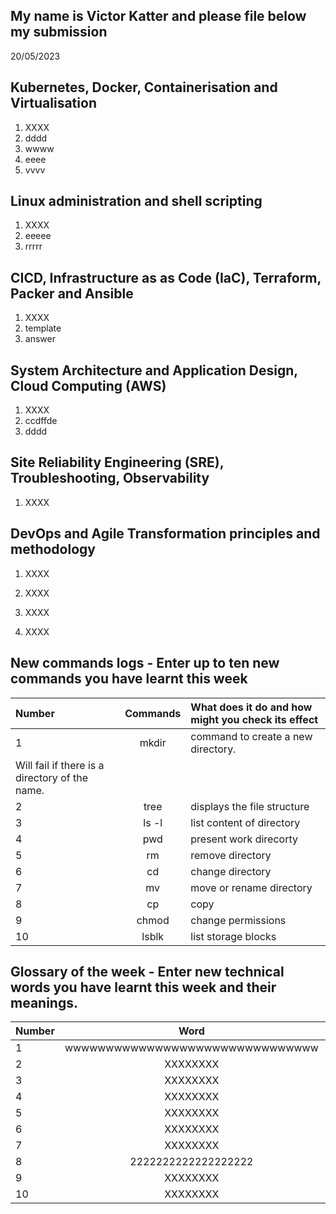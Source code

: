 ## My name is Victor Katter and please file below my submission

20/05/2023

## Kubernetes, Docker, Containerisation and Virtualisation

1. XXXX
2. dddd
3. wwww
4. eeee
5. vvvv

## Linux administration and shell scripting

1. XXXX
2. eeeee
3. rrrrr

## CICD, Infrastructure as as Code (IaC), Terraform, Packer and Ansible

1. XXXX
2.  template
3. answer

## System Architecture and Application Design, Cloud Computing (AWS)

1. XXXX
2. ccdffde
3. dddd

## Site Reliability Engineering (SRE), Troubleshooting, Observability

1. XXXX


## DevOps and Agile Transformation principles and methodology

1. XXXX

2. XXXX

3. XXXX

4. XXXX


## New commands logs - Enter up to ten new commands you have learnt this week

| Number      | Commands | What does it do and how might you check its effect     |
| :---        |    :----:   | :---  |
| 1  | mkdir       | command to create a new directory. 
Will fail if there is a directory of the name.         |
| 2  | tree       | displays the file structure   |
| 3  | ls -l        | list content of directory   |
| 4  | pwd       | present work direcorty   |
| 5  | rm       | remove directory   |
| 6  | cd        | change directory   |
| 7  | mv        | move or rename directory   |
| 8  | cp        | copy    |
| 9  | chmod       | change permissions   |
| 10 | lsblk       | list storage blocks   |

## Glossary of the week - Enter new technical words you have learnt this week and their meanings.

| Number   | Word | Meaning     |
| :---     | :----:   |  :---  |
| 1  | wwwwwwwwwwwwwwwwwwwwwwwwwwwwwww       | 22222222222222222222222222222222222   |
| 2  | XXXXXXXX       | YYYYYYYY   |
| 3  | XXXXXXXX       | YYYYYYYY   |
| 4  | XXXXXXXX       | YYYYYYYY   |
| 5  | XXXXXXXX       | YYYYYYYY   |
| 6  | XXXXXXXX       | YYYYYYYY   |
| 7  | XXXXXXXX       | YYYYYYYY   |
| 8  | 2222222222222222222       | 222222222222222222222222222222222222222222222222222222YYYYYYYY   |
| 9  | XXXXXXXX       | YYYYYYYY   |
| 10 | XXXXXXXX       | YYYYYYYY   |


